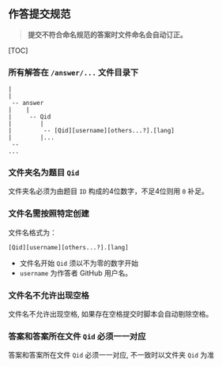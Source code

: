 

## 作答提交规范

> **提交不符合命名规范的答案时文件命名会自动订正。**

[TOC]

### 所有解答在 `/answer/...` 文件目录下

```
|
|
 -- answer
|    |
|     -- Qid
|        |
|         -- [Qid][username][others...?].[lang]
|        |...
 --
...

```

### 文件夹名为题目 `Qid`

文件夹名必须为由题目 `ID` 构成的4位数字，不足4位则用 `0` 补足。

### 文件名需按照特定创建
文件名格式为：
```
[Qid][username][others...?].[lang]
```
- 文件名开始 `Qid` 须以不为零的数字开始
- `username` 为作答者 GitHub 用户名。

### 文件名不允许出现空格

文件名不允许出现空格, 如果存在空格提交时脚本会自动剔除空格。

### 答案和答案所在文件 `Qid` 必须一一对应

答案和答案所在文件 `Qid` 必须一一对应, 不一致时以文件夹 `Qid` 为准

